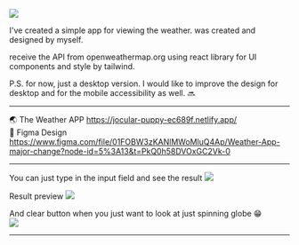 <img src='https://res.cloudinary.com/dlyijmtfx/image/upload/v1670665750/weatherapp/eartj-slow-unscreen_ljfihb.gif'></img>

I've created a simple app for viewing the weather. was created and designed by myself.

receive the API from openweathermap.org using react library for UI components and style by tailwind.

P.S. for now, just a desktop version. I would like to improve the design for desktop and for the mobile accessibility as well. 🔜

**************************************************************************************************
🌏 The Weather APP https://jocular-puppy-ec689f.netlify.app/ <br/>
🎨 Figma Design https://www.figma.com/file/01FOBW3zKANlMWoMluQ4Ap/Weather-App-major-change?node-id=5%3A13&t=PkQ0h58DVOxGC2Vk-0

**************************************************************************************************

You can just type in the input field and see the result
<img src='https://res.cloudinary.com/dlyijmtfx/image/upload/v1670665201/weatherapp/preview_irc0mi.jpg'></img>

Result preview
<img src='https://res.cloudinary.com/dlyijmtfx/image/upload/v1670665201/weatherapp/preview2_rsjqvg.jpg'></img>

And clear button when you just want to look at just spinning globe 😁<br/>
<img src='https://res.cloudinary.com/dlyijmtfx/image/upload/v1670665261/weatherapp/clear_qcnj7z.jpg'></img>

**************************************************************************************************

